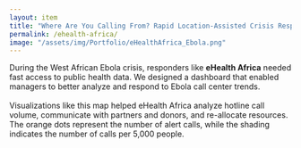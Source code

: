 ```yaml
---
layout: item
title: "Where Are You Calling From? Rapid Location-Assisted Crisis Response"
permalink: /ehealth-africa/
image: "/assets/img/Portfolio/eHealthAfrica_Ebola.png"
---
```

During the West African Ebola crisis, responders like **eHealth Africa** needed fast access to public health data. We designed a dashboard that enabled managers to better analyze and respond to Ebola call center trends.  
<br>
Visualizations like this map helped eHealth Africa analyze hotline call volume, communicate with partners and donors, and re-allocate resources. The orange dots represent the number of alert calls, while the shading indicates the number of calls per 5,000 people.